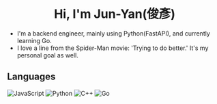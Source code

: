 <div align="center">
<h1>
  Hi, I'm Jun-Yan(俊彥)
</h1>
</div>

- I'm a backend engineer, mainly using Python(FastAPI), and currently learning Go.
- I love a line from the Spider-Man movie: 'Trying to do better.' It's my personal goal as well.


## Languages
![JavaScript](https://img.shields.io/badge/JavaScript-%23F7DF1E?style=for-the-badge&logo=javascript&logoColor=%23181825)
![Python](https://img.shields.io/badge/Python-%233776AB?style=for-the-badge&logo=python&logoColor=%23fff)
![C++](https://img.shields.io/badge/C%2B%2B-%2300599C?style=for-the-badge&logo=c%2B%2B&logoColor=%23fff)
![Go](https://img.shields.io/badge/go-00ADD8?style=for-the-badge&logo=go&logoColor=white)

